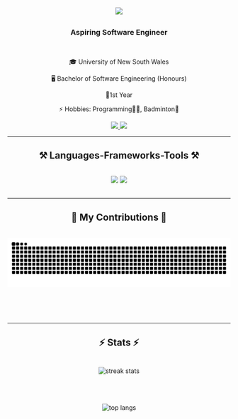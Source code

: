 <h1 align="center">
    <img src="https://readme-typing-svg.herokuapp.com/?font=Righteous&size=35&center=true&vCenter=true&width=500&height=70&duration=4000&lines=Hi+There!+👋;+I'm+Harvard+Chong!;" />
</h1>

<h3 align="center">Aspiring Software Engineer</h3>

<br/>

<div align="center">
 
 🎓 University of New South Wales
 
 🖥️ Bachelor of Software Engineering (Honours)

 🥇1st Year 

⚡ Hobbies: Programming🧑‍💻, Badminton🏸

 </div>
 
<div align="center"> 
  <a href="mailto:harvardchong1@gmail.com">
    <img src="https://img.shields.io/badge/Gmail-333333?style=for-the-badge&logo=gmail&logoColor=red" />
  </a>
  <a href="https://linkedin.com/in/harvard-chong" target="_blank">
    <img src="https://img.shields.io/badge/LinkedIn-0077B5?style=for-the-badge&logo=linkedin&logoColor=white" target="_blank" />
  </a>
</div>

 <hr/>
 
<h2 align="center">⚒️ Languages-Frameworks-Tools ⚒️</h2>
<br/>
<div align="center">
    <img src="https://skillicons.dev/icons?i=html,css,javascript,typescript,react,nodejs,express,jest" />
    <img src="https://skillicons.dev/icons?i=c,cpp,java,py,vscode,pycharm,github,git" /><br>
</div>

<br/>
<hr/>

<div align="center">
  <h2>🐍 My Contributions 🐍</h2>
  <br>
  <img alt="snake eating my contributions" src="https://raw.githubusercontent.com/froxzen/froxzen/output/github-contribution-grid-snake.svg" />
  
  <br/><br/><br/>
</div>

<hr/>

<h2 align="center">⚡ Stats ⚡</h2>
<br>
<div align=center>
  <img width=390 src="https://github-readme-streak-stats-salesp07.vercel.app/?user=froxzen&count_private=true&theme=react&border_radius=10" alt="streak stats"/>
  
  <br/><br/><br/>
  <img width=325 align="center" src="https://github-readme-stats-salesp07.vercel.app/api/top-langs/?username=froxzen&hide=HTML&langs_count=8&layout=compact&theme=react&border_radius=10&size_weight=0.5&count_weight=0.5&exclude_repo=github-readme-stats" alt="top langs" />
</div>
